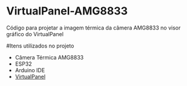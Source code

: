# VirtualPanel-AMG8833
Código para projetar a imagem térmica da câmera AMG8833 no visor gráfico do VirtualPanel

#Itens utilizados no projeto
  - Câmera Térmica AMG8833
  - ESP32
  - Arduino IDE
  - <a href="https://github.com/JaapDanielse/VirtualPanel">VirtualPanel</a>
